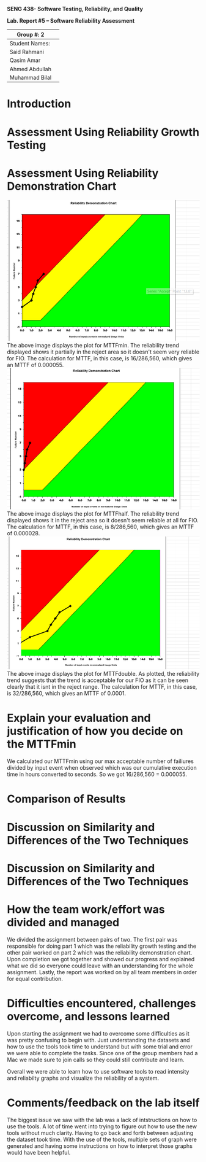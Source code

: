 **SENG 438- Software Testing, Reliability, and Quality**

**Lab. Report \#5 – Software Reliability Assessment**

| Group \#:     2  |   |
|-----------------|---|
| Student Names:  |   |
|            Said Rahmani     |   |
|            Qasim Amar     |   |
|              Ahmed Abdullah
Muhammad Bilal   |   |

# Introduction

# 

# Assessment Using Reliability Growth Testing 

# Assessment Using Reliability Demonstration Chart 
![My Image](images/min.png)
The above image displays the plot for MTTFmin. The reliability trend displayed shows it partially in the reject area so it doesn't seem very reliable for FIO. The calculation for MTTF, in this case, is 16/286,560, which gives an MTTF of 0.000055.
![My Image](images/half.png)
The above image displays the plot for MTTFhalf. The reliability trend displayed shows it in the reject area so it doesn't seem reliable at all for FIO. The calculation for MTTF, in this case, is 8/286,560, which gives an MTTF of 0.000028.
![My Image](images/double.png)
The above image displays the plot for MTTFdouble. As plotted, the reliability trend suggests that the trend is acceptable for our FIO as it can be seen clearly that it isnt in the reject range. The calculation for MTTF, in this case, is 32/286,560, which gives an MTTF of 0.0001.

# Explain your evaluation and justification of how you decide on the MTTFmin
We calculated our MTTFmin using our max acceptable number of failiures divided by input event when observed which was our cumulative execution time in hours converted to seconds. So we got 16/286,560 = 0.000055.


# Comparison of Results

# Discussion on Similarity and Differences of the Two Techniques

# Discussion on Similarity and Differences of the Two Techniques

# How the team work/effort was divided and managed
We divided the assignment between pairs of two. The first pair was responsible for doing part 1 which was the reliability growth testing and the other pair worked on part 2 which was the reliability demonstration chart. Upon completion we got together and showed our progress and explained what we did so everyone could leave with an understanding for the whole assignment. Lastly, the report was worked on by all team members in order for equal contribution.

# Difficulties encountered, challenges overcome, and lessons learned
Upon starting the assignment we had to overcome some difficulties as it was pretty confusing to begin with. Just understanding the datasets and how to use the tools took time to understand but with some trial and error we were able to complete the tasks. Since one of the group members had a Mac we made sure to join calls so they could still contribute and learn. 

Overall we were able to learn how to use software tools to read intensity and reliabilty graphs and visualize the reliability of a system.

# Comments/feedback on the lab itself
The biggest issue we saw with the lab was a lack of intstructions on how to use the tools. A lot of time went into trying to figure out how to use the new tools without much clarity. Having to go back and forth between adjusting the dataset took time. With the use of the tools, multiple sets of graph were generated and having some instructions on how to interpret those graphs would have been helpful.
